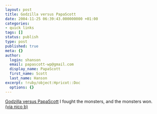 ```yaml
---
layout: post
title: Godzilla versus PapaScott
date: 2004-11-25 06:39:43.000000000 +01:00
categories:
- quick links
tags: []
status: publish
type: post
published: true
meta: {}
author:
  login: shanson
  email: papascott-wp@gmail.com
  display_name: PapaScott
  first_name: Scott
  last_name: Hanson
excerpt: !ruby/object:Hpricot::Doc
  options: {}
---
```

<p><a title="Godzilla versus PapaScott" href="http://bunnyherolabs.com/dhtml/monster.php?ref=https://www.papascott.de">Godzilla versus PapaScott</a> I fought the monsters, and the monsters won. <a href="http://couchblog.de/webpropaganda/">(via nico b)</a></p>
